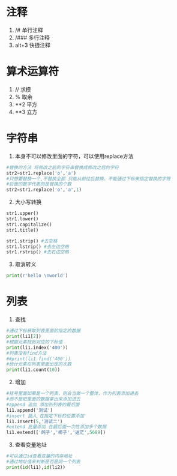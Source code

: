# 注释
1. /#    单行注释
2. /###  多行注释
3. alt+3 快捷注释

# 算术运算符
1. //   求模
2. %    取余
3. **2  平方
4. **3  立方

# 字符串
1. 本身不可以修改里面的字符，可以使用replace方法
``` python
#替换的方法 将修改之前的字符串替换成修改之后的字符
str2=str1.replace('o','a')
#只想要替换一个,不替换全部 只能从前往后替换，不能通过下标来指定替换的字符
#后面的数字代表的是替换的个数
str2=str1.replace('o','a',1)
```
2. 大小写转换
``` python
str1.upper()
str1.lower()
str1.capitalize()
str1.title()

str1.strip() #去空格
str1.lstrip() #去左边空格
str1.rstrip() #去右边空格
```
3. 取消转义
``` python
print(r'hello \nworld')
```

# 列表
1. 查找
```python
#通过下标获取列表里面的指定的数据
print(li1[2])
#根据元素找到对应的下标值
print(li1.index('400'))
#列表没有find方法
##print(li1.find('400'))
#统计元素在列表里面出现的次数
print(li1.count(10))
```
2. 增加
``` python
#括号里面如果是一个列表，则会当做一个整体，作为列表添加进去
#而不是把里面的数据拿出来添加进去
#append 追加 添加到列表的最后面
li1.append('测试')
#insert 插入 在指定下标的位置添加
li1.insert(5,'测试二')
#extend 批量添加 在最后面一次性添加多个数据
li1.extend(['鸽子','椰子','迷茫',5689])
```
3. 查看变量地址
``` python
#可以通过id查看变量的内存地址
#通过地址值来判断是否是同一个列表
print(id(li1),id(li2))
```
